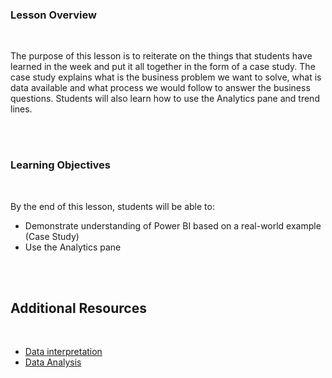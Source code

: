 <!-- # Lesson 7.8 - Analyzing with Power BI -->

### Lesson Overview

<br>

The purpose of this lesson is to reiterate on the things that students have learned in the week and put it all together in the form of a case study. The case study explains what is the business problem we want to solve, what is data available and what process we would follow to answer the business questions. Students will also learn how to use the Analytics pane and trend lines.

<br><br>

### Learning Objectives

<br>

By the end of this lesson, students will be able to:

- Demonstrate understanding of Power BI based on a real-world example (Case Study)
- Use the Analytics pane

<br><br>

## Additional Resources

<br>

- [Data interpretation](https://www.formpl.us/blog/data-interpretation)
- [Data Analysis](https://managementhelp.org/businessresearch/analysis.htm)
